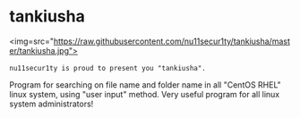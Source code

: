 # tankiusha

<img=src="https://raw.githubusercontent.com/nu11secur1ty/tankiusha/master/tankiusha.jpg">

```
nu11secur1ty is proud to present you "tankiusha".
```
Program for searching on file name and folder name in all "CentOS RHEL" linux system, using "user input" method.
Very useful program for all linux system administrators!

